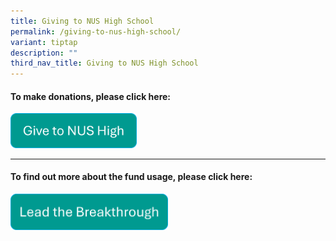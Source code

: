 ```yaml
---
title: Giving to NUS High School
permalink: /giving-to-nus-high-school/
variant: tiptap
description: ""
third_nav_title: Giving to NUS High School
---
```

<h4>To make donations, please click here:</h4><a class="isomer-image-wrapper" href="https://form.gov.sg/6777acc252556bf794c1f1f2"><img style="width: 40%;" height="auto" width="100%" alt="Give to NUS High" src="/images/Giving/give_to_nush.png"></a>
<p></p>
<p></p>
<hr>
<h4>To find out more about the fund usage, please click here:</h4><a class="isomer-image-wrapper" href="/lead-the-breakthrough/"><img style="width: 50%;" height="auto" width="100%" alt="Lead the Breakthrough" src="/images/Giving/lead_the_breakthrough.png"></a>
<p></p>
<p></p>